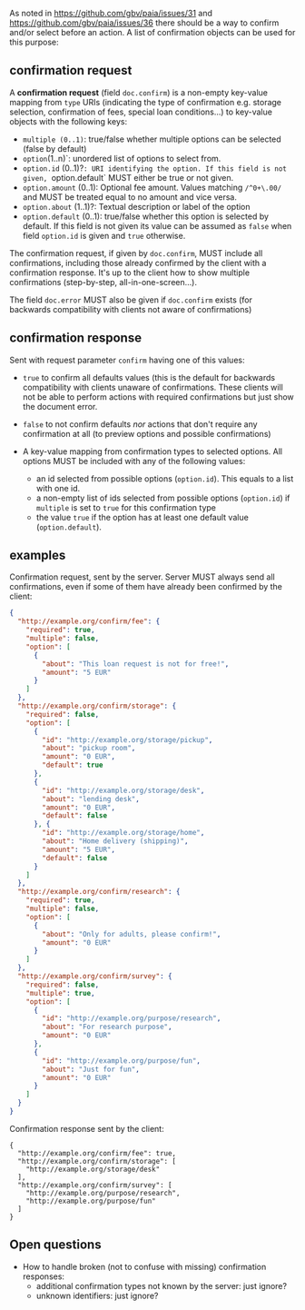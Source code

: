 As noted in https://github.com/gbv/paia/issues/31 and https://github.com/gbv/paia/issues/36 there should be a way to confirm and/or select before an action. A list of confirmation objects can be used for this purpose:

## confirmation request

A **confirmation request** (field `doc.confirm`) is a non-empty key-value mapping from `type` URIs (indicating the type of confirmation e.g. storage selection, confirmation of fees, special loan conditions...) to key-value objects with the following keys:

* `multiple (0..1)`: true/false whether multiple options can be selected (false by default)
* `option`(1..n)`: unordered list of options to select from.
* `option.id` (0..1)?`: URI identifying the option. If this field is not given, `option.default` MUST either be true or not given.
* `option.amount` (0..1): Optional fee amount. Values matching `/^0+\.00/` and MUST be treated equal to no amount and vice versa.
* `option.about` (1..1)?: Textual description or label of the option
* `option.default` (0..1): true/false whether this option is selected by default. If this field is not given its value can be assumed as `false` when field `option.id` is given and `true` otherwise.

The confirmation request, if given by `doc.confirm`, MUST include all confirmations, including those already confirmed by the client with a confirmation response. It's up to the client how to show multiple confirmations (step-by-step, all-in-one-screen...).

The field `doc.error` MUST also be given if `doc.confirm` exists (for backwards compatibility with clients not aware of confirmations)

## confirmation response

Sent with request parameter `confirm` having one of this values:

* `true` to confirm all defaults values (this is the default for backwards compatibility with clients unaware of confirmations. These clients will not be able to perform actions with required confirmations but just show the document error.
* `false` to not confirm defaults *nor* actions that don't require any confirmation at all (to preview options and possible confirmations)
* A key-value mapping from confirmation types to selected options. All options MUST be included with any of the following values:

    * an id selected from possible options (`option.id`). This equals to a list with one id.
    * a non-empty list of ids selected from possible options (`option.id`) if `multiple` is set to `true` for this confirmation type
    * the value `true` if the option has at least one default value (`option.default`).
  
## examples

Confirmation request, sent by the server. Server MUST always send all confirmations, even if some of them have already been confirmed by the client:

```json
{
  "http://example.org/confirm/fee": {
    "required": true,
    "multiple": false,
    "option": [
      {
        "about": "This loan request is not for free!",
        "amount": "5 EUR"
      }
    ]
  },
  "http://example.org/confirm/storage": {
    "required": false,
    "option": [
      { 
        "id": "http://example.org/storage/pickup",
        "about": "pickup room",
        "amount": "0 EUR",
        "default": true
      },
      { 
        "id": "http://example.org/storage/desk",
        "about": "lending desk",
        "amount": "0 EUR",
        "default": false
      }, {
        "id": "http://example.org/storage/home",
        "about": "Home delivery (shipping)",
        "amount": "5 EUR",
        "default": false
      }
    ]
  },
  "http://example.org/confirm/research": {
    "required": true,
    "multiple": false,
    "option": [
      {
        "about": "Only for adults, please confirm!",
        "amount": "0 EUR"
      }
    ]
  },
  "http://example.org/confirm/survey": {
    "required": false,
    "multiple": true,
    "option": [
      {
        "id": "http://example.org/purpose/research",
        "about": "For research purpose",
        "amount": "0 EUR"
      },
      {
        "id": "http://example.org/purpose/fun",
        "about": "Just for fun",
        "amount": "0 EUR"
      }
    ]
  }
}
```

Confirmation response sent by the client:

```
{
  "http://example.org/confirm/fee": true,
  "http://example.org/confirm/storage": [
    "http://example.org/storage/desk"
  ],
  "http://example.org/confirm/survey": [
    "http://example.org/purpose/research",
    "http://example.org/purpose/fun"
  ]
}
```

## Open questions

* How to handle broken (not to confuse with missing) confirmation responses:
    * additional confirmation types not known by the server: just ignore?
    * unknown identifiers: just ignore?
